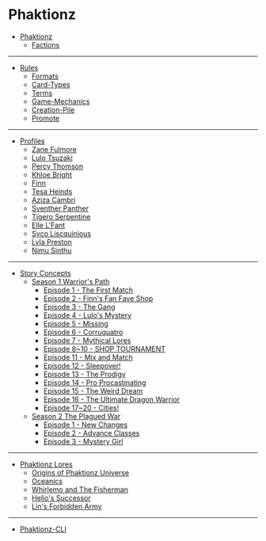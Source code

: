 # Phaktionz

- [Phaktionz](./01-Phaktionz/ch1-phaktionz.md)
    - [Factions](./01-Phaktionz/ch1-01-factions.md)

---
- [Rules]()
    - [Formats](./02-Rules/ch2-01-formats.md)
    - [Card-Types](./02-Rules/ch2-02-card.md)
    - [Terms](./02-Rules/ch2-03-terms.md)
    - [Game-Mechanics](./02-Rules/ch2-04-mechanics.md)
    - [Creation-Pile](./02-Rules/ch2-05-cp.md)
    - [Promote](./02-Rules/ch2-06-promote.md)

---
- [Profiles]()
    - [Zane Fulmore](03-Profiles/S1/Zane.md)
    - [Lulo Tsuzaki](03-Profiles/S1/Lulo.md)
    - [Percy Thomson](03-Profiles/S1/Percy.md)
    - [Khloe Bright](03-Profiles/S1/Khloe.md)
    - [Finn](03-Profiles/S1/Finn.md)
    - [Tesa Heinds](03-Profiles/S1/Tesa.md)
    - [Aziza Cambri](03-Profiles/S1/Aziza.md)
    - [Sventher Panther](03-Profiles/S1/Sventher.md)
    - [Tigero Serpentine](03-Profiles/S1/Tigero.md)
    - [Elle L'Fant](03-Profiles/S1/Elle.md)
    - [Syco Liscquinious](03-Profiles/S1/Syco.md)
    - [Lyla Preston](03-Profiles/S2/Lyla.md)
    - [Nimu Sinthu](03-Profiles/S2/Nimu.md)

---
- [Story Concepts]()
    - [Season 1 Warrior's Path]()
        - [Episode 1 - The First Match](04-Concepts/S1/01.md)
        - [Episode 2 - Finn's Fan Fave Shop](04-Concepts/S1/02.md)
        - [Episode 3 - The Gang](04-Concepts/S1/03.md)
        - [Episode 4 - Lulo's Mystery](04-Concepts/S1/04.md)
        - [Episode 5 - Missing](04-Concepts/S1/05.md)
        - [Episode 6 - Corruquatro](04-Concepts/S1/06.md)
        - [Episode 7 - Mythical Lores](04-Concepts/S1/07.md)
        - [Episode 8~10 - SHOP TOURNAMENT](04-Concepts/S1/08~10.md)
        - [Episode 11 - Mix and Match](04-Concepts/S1/11.md)
        - [Episode 12 - Sleepover!](04-Concepts/S1/12.md)
        - [Episode 13 - The Prodigy](04-Concepts/S1/13.md)
        - [Episode 14 - Pro Procastinating](04-Concepts/S1/14.md)
        - [Episode 15 - The Weird Dream](04-Concepts/S1/15.md)
        - [Episode 16 - The Ultimate Dragon Warrior](04-Concepts/S1/16.md)
        - [Episode 17~20 - Cities!](04-Concepts/S1/17~20.md)
    - [Season 2 The Plagued War]()
        - [Episode 1 - New Changes](04-Concepts/S2/01.md)
        - [Episode 2 - Advance Classes](04-Concepts/S2/02.md)
        - [Episode 3 - Mystery Girl](04-Concepts/S2/03.md)
---
- [Phaktionz Lores]()
  - [Origins of Phaktionz Universe](05-Lores/01-Origins.md)
  - [Oceanics](05-Lores/02-Oceanics.md)
  - [Whirlemo and The Fisherman](05-Lores/03-Whirlemo.md)
  - [Helio's Successor](05-Lores/04-Helios.md)
  - [Lin's Forbidden Army](05-Lores/05-Lin.md)
---
- [Phaktionz-CLI](06-CLI/00.md)
